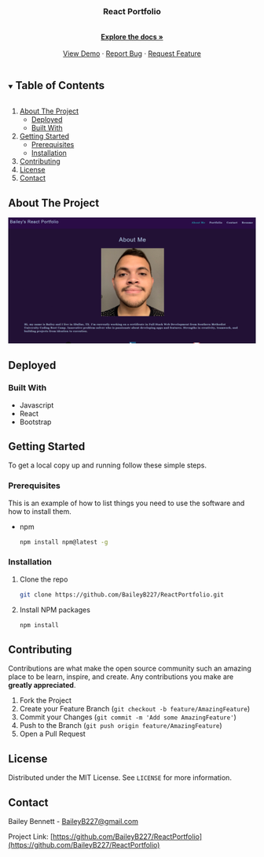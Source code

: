 <br />
  <h3 align="center">React Portfolio</h3>

  <p align="center">
    <br />
    <a href="https://github.com/BaileyB227/ReactPortfolio"><strong>Explore the docs »</strong></a>
    <br />
    <br />
    <a href="https://github.com/BaileyB227/ReactPortfolio">View Demo</a>
    ·
    <a href="https://github.com/BaileyB227/ReactPortfolio/issues">Report Bug</a>
    ·
    <a href="https://github.com/BaileyB227/ReactPortfolio/issues">Request Feature</a>
  </p>
</p>

<details open="open">
  <summary><h2 style="display: inline-block">Table of Contents</h2></summary>
  <ol>
    <li>
      <a href="#about-the-project">About The Project</a>
      <ul>
        <li><a href="#deployed">Deployed</a></li>
        <li><a href="#built-with">Built With</a></li>
      </ul>
    </li>
    <li>
      <a href="#getting-started">Getting Started</a>
      <ul>
        <li><a href="#prerequisites">Prerequisites</a></li>
        <li><a href="#installation">Installation</a></li>
      </ul>
    </li>
    <li><a href="#contributing">Contributing</a></li>
    <li><a href="#license">License</a></li>
    <li><a href="#contact">Contact</a></li>
  </ol>
</details>

## About The Project

![Portfolio Screen Shot](./ReactPage.png)

## Deployed

### Built With

- Javascript
- React
- Bootstrap

## Getting Started

To get a local copy up and running follow these simple steps.

### Prerequisites

This is an example of how to list things you need to use the software and how to install them.

- npm
  ```sh
  npm install npm@latest -g
  ```

### Installation

1. Clone the repo
   ```sh
   git clone https://github.com/BaileyB227/ReactPortfolio.git
   ```
2. Install NPM packages
   ```sh
   npm install
   ```

## Contributing

Contributions are what make the open source community such an amazing place to be learn, inspire, and create. Any contributions you make are **greatly appreciated**.

1. Fork the Project
2. Create your Feature Branch (`git checkout -b feature/AmazingFeature`)
3. Commit your Changes (`git commit -m 'Add some AmazingFeature'`)
4. Push to the Branch (`git push origin feature/AmazingFeature`)
5. Open a Pull Request

## License

Distributed under the MIT License. See `LICENSE` for more information.

<!-- CONTACT -->

## Contact

Bailey Bennett - BaileyB227@gmail.com

Project Link: [https://github.com/BaileyB227/ReactPortfolio](https://github.com/BaileyB227/ReactPortfolio)
